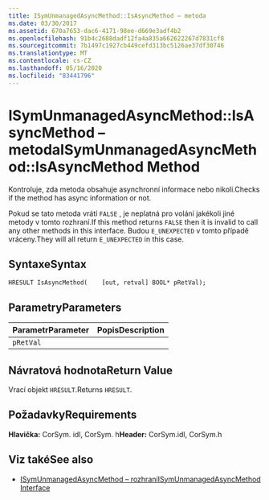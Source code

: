 ```yaml
---
title: ISymUnmanagedAsyncMethod::IsAsyncMethod – metoda
ms.date: 03/30/2017
ms.assetid: 670a7653-dac6-4171-98ee-d669e3adf4b2
ms.openlocfilehash: 91b4c2688dadf12fa4a835a662622267d7831cf8
ms.sourcegitcommit: 7b1497c1927cb449cefd313bc5126ae37df30746
ms.translationtype: MT
ms.contentlocale: cs-CZ
ms.lasthandoff: 05/16/2020
ms.locfileid: "83441796"
---
```

# <a name="isymunmanagedasyncmethodisasyncmethod-method"></a><span data-ttu-id="c520e-102">ISymUnmanagedAsyncMethod::IsAsyncMethod – metoda</span><span class="sxs-lookup"><span data-stu-id="c520e-102">ISymUnmanagedAsyncMethod::IsAsyncMethod Method</span></span>
<span data-ttu-id="c520e-103">Kontroluje, zda metoda obsahuje asynchronní informace nebo nikoli.</span><span class="sxs-lookup"><span data-stu-id="c520e-103">Checks if the method has async information or not.</span></span>  
  
 <span data-ttu-id="c520e-104">Pokud se tato metoda vrátí `FALSE` , je neplatná pro volání jakékoli jiné metody v tomto rozhraní.</span><span class="sxs-lookup"><span data-stu-id="c520e-104">If this method returns `FALSE` then it is invalid to call any other methods in this interface.</span></span> <span data-ttu-id="c520e-105">Budou `E_UNEXPECTED` v tomto případě vráceny.</span><span class="sxs-lookup"><span data-stu-id="c520e-105">They will all return `E_UNEXPECTED` in this case.</span></span>  
  
## <a name="syntax"></a><span data-ttu-id="c520e-106">Syntaxe</span><span class="sxs-lookup"><span data-stu-id="c520e-106">Syntax</span></span>  
  
```idl  
HRESULT IsAsyncMethod(    [out, retval] BOOL* pRetVal);  
```  
  
## <a name="parameters"></a><span data-ttu-id="c520e-107">Parametry</span><span class="sxs-lookup"><span data-stu-id="c520e-107">Parameters</span></span>  
  
|<span data-ttu-id="c520e-108">Parametr</span><span class="sxs-lookup"><span data-stu-id="c520e-108">Parameter</span></span>|<span data-ttu-id="c520e-109">Popis</span><span class="sxs-lookup"><span data-stu-id="c520e-109">Description</span></span>|  
|---------------|-----------------|  
|`pRetVal`||  
  
## <a name="return-value"></a><span data-ttu-id="c520e-110">Návratová hodnota</span><span class="sxs-lookup"><span data-stu-id="c520e-110">Return Value</span></span>  
 <span data-ttu-id="c520e-111">Vrací objekt `HRESULT`.</span><span class="sxs-lookup"><span data-stu-id="c520e-111">Returns `HRESULT`.</span></span>  
  
## <a name="requirements"></a><span data-ttu-id="c520e-112">Požadavky</span><span class="sxs-lookup"><span data-stu-id="c520e-112">Requirements</span></span>  
 <span data-ttu-id="c520e-113">**Hlavička:** CorSym. idl, CorSym. h</span><span class="sxs-lookup"><span data-stu-id="c520e-113">**Header:** CorSym.idl, CorSym.h</span></span>  
  
## <a name="see-also"></a><span data-ttu-id="c520e-114">Viz také</span><span class="sxs-lookup"><span data-stu-id="c520e-114">See also</span></span>

- [<span data-ttu-id="c520e-115">ISymUnmanagedAsyncMethod – rozhraní</span><span class="sxs-lookup"><span data-stu-id="c520e-115">ISymUnmanagedAsyncMethod Interface</span></span>](isymunmanagedasyncmethod-interface.md)
